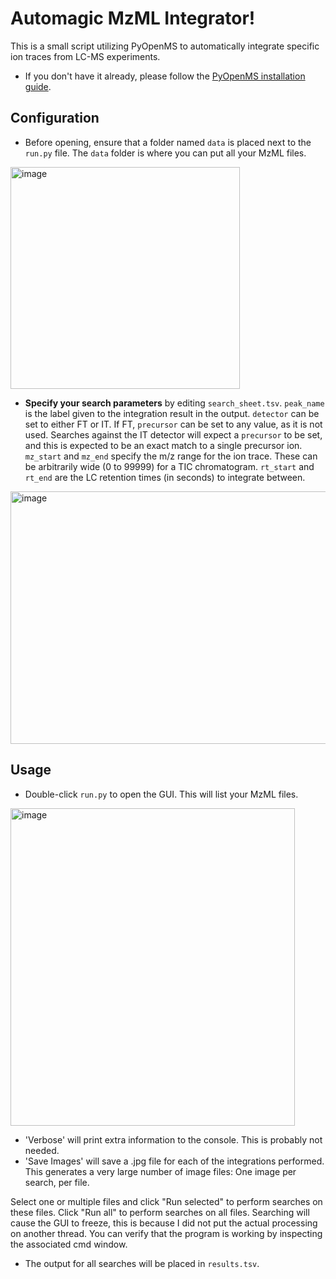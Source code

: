 # Automagic MzML Integrator!

This is a small script utilizing PyOpenMS to automatically integrate specific ion traces from LC-MS experiments.

- If you don't have it already, please follow the [PyOpenMS installation guide](https://pyopenms.readthedocs.io/en/latest/user_guide/installation.html). 

## Configuration

- Before opening, ensure that a folder named `data` is placed next to the `run.py` file. The `data` folder is where you can put all your MzML files.

<img width="367" height="355" alt="image" src="https://github.com/user-attachments/assets/37f60d53-904a-4b38-97aa-36b585a93587" />

- **Specify your search parameters** by editing `search_sheet.tsv`. `peak_name` is the label given to the integration result in the output. `detector` can be set to either FT or IT. If FT, `precursor` can be set to any value, as it is not used. Searches against the IT detector will expect a `precursor` to be set, and this is expected to be an exact match to a single precursor ion. `mz_start` and `mz_end` specify the m/z range for the ion trace. These can be arbitrarily wide (0 to 99999) for a TIC chromatogram. `rt_start` and `rt_end` are the LC retention times (in seconds) to integrate between.

<img width="874" height="404" alt="image" src="https://github.com/user-attachments/assets/bb4d583e-7b23-472a-a6e7-57d4b4dd5ad3" />

## Usage

- Double-click `run.py` to open the GUI. This will list your MzML files.

<img width="455" height="508" alt="image" src="https://github.com/user-attachments/assets/fbe35db1-0b93-4f75-80a2-787876b40c7e" />


- 'Verbose' will print extra information to the console. This is probably not needed.
- 'Save Images' will save a .jpg file for each of the integrations performed. This generates a very large number of image files: One image per search, per file.

Select one or multiple files and click "Run selected" to perform searches on these files. Click "Run all" to perform searches on all files. Searching will cause the GUI to freeze, this is because I did not put the actual processing on another thread. You can verify that the program is working by inspecting the associated cmd window.

- The output for all searches will be placed in `results.tsv`.
